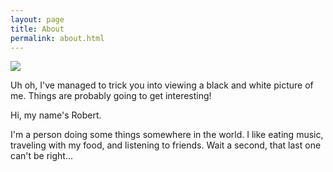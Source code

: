 ```yaml
---
layout: page
title: About
permalink: about.html
---
```


<img src="{{ site.baseurl }}/assets/img/hey-its-me.jpg">

Uh oh, I've managed to trick you into viewing a black and white picture of me. Things are probably going to get interesting!

Hi, my name's Robert.

I'm a person doing some things somewhere in the world. I like eating music, traveling with my food, and listening to friends. Wait a second, that last one can't be right...
